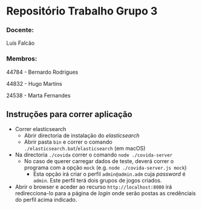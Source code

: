 # Repositório Trabalho Grupo 3
### Docente:
Luís Falcão 
### Membros:
 44784 - Bernardo Rodrigues


 44832 - Hugo Martins
 
 
 24538 - Marta Fernandes

## Instruções para correr aplicação
 - Correr elasticsearch
    - Abrir directoria de instalação do _elasticsearch_
    - Abrir pasta `bin` e correr o comando `./elasticsearch.bat`/`elasticsearch` (em macOS)
 - Na directoria `./covida` correr o comando `node ./covida-server`
    - No caso de querer carregar dados de teste, deverá correr o programa com a opção `mock` (e.g. `node ./covida-server.js mock`)
       - Esta opção irá criar o perfil `admin@admin.adm` cuja _password_ é `admin`. Este perfil terá dois grupos de jogos criados.
 - Abrir o browser e aceder ao recurso `http://localhost:8080` irá redirecciona-lo para a página de _login_ onde serão postas as credênciais do perfil acima indicado. 